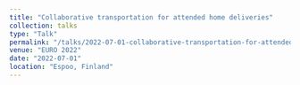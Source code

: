 ```yaml
---
title: "Collaborative transportation for attended home deliveries"
collection: talks
type: "Talk"
permalink: "/talks/2022-07-01-collaborative-transportation-for-attended-home-deliveries"
venue: "EURO 2022"
date: "2022-07-01"
location: "Espoo, Finland"
---
```

